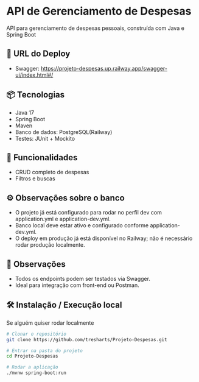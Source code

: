 # API de Gerenciamento de Despesas
API para gerenciamento de despesas pessoais, construída com Java e Spring Boot

## 🔗 URL do Deploy
- Swagger: https://projeto-despesas.up.railway.app/swagger-ui/index.html#/

## 📦 Tecnologias
- Java 17
- Spring Boot
- Maven
- Banco de dados: PostgreSQL(Railway)
- Testes: JUnit + Mockito

## 🚀 Funcionalidades
- CRUD completo de despesas
- Filtros e buscas

## ⚙️ Observações sobre o banco
- O projeto já está configurado para rodar no perfil dev com application.yml e application-dev.yml.
- Banco local deve estar ativo e configurado conforme application-dev.yml.
- O deploy em produção já está disponível no Railway; não é necessário rodar produção localmente.

## 📌 Observações

- Todos os endpoints podem ser testados via Swagger.
- Ideal para integração com front-end ou Postman.

## 🛠️ Instalação / Execução local
Se alguém quiser rodar localmente

```bash
# Clonar o repositório
git clone https://github.com/tresharts/Projeto-Despesas.git

# Entrar na pasta do projeto
cd Projeto-Despesas

# Rodar a aplicação
./mvnw spring-boot:run 

